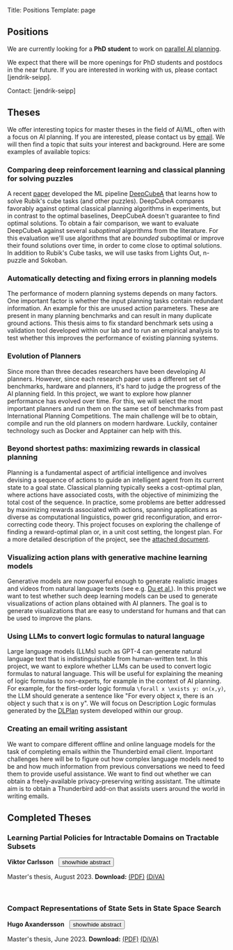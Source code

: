 Title: Positions
Template: page

## Positions

We are currently looking for a **PhD student** to work on [parallel AI planning]({filename}projects/paip.md).

We expect that there will be more openings for PhD students and postdocs in the near future. If you are interested in working with us, please contact [jendrik-seipp].

Contact: [jendrik-seipp]

## Theses

We offer interesting topics for master theses in the field of AI/ML, often with a focus
on AI planning. If you are interested, please contact us by
[email](mailto:jendrik.seipp@liu.se). We will then find a topic that suits your
interest and background. Here are some examples of available topics:

### Comparing deep reinforcement learning and classical planning for solving puzzles

A recent
[paper](https://cse.sc.edu/~foresta/assets/files/SolvingTheRubiksCubeWithDeepReinforcementLearningAndSearch_Final.pdf)
developed the ML pipeline
[DeepCubeA](https://github.com/forestagostinelli/DeepCubeA) that learns how to
solve Rubik's cube tasks (and other puzzles). DeepCubeA compares favorably
against optimal classical planning algorithms in experiments, but in contrast to
the optimal baselines, DeepCubeA doesn't guarantee to find optimal solutions. To
obtain a fair comparison, we want to evaluate DeepCubeA against several
*suboptimal* algorithms from the literature. For this evaluation we'll use
algorithms that are *bounded* suboptimal or improve their found solutions over
time, in order to come close to optimal solutions. In addition to Rubik's Cube
tasks, we will use tasks from Lights Out, n-puzzle and Sokoban.

### Automatically detecting and fixing errors in planning models

The performance of modern planning systems depends on many factors.
One important factor is whether the input planning tasks contain redundant information.
An example for this are unused action parameters. These are present
in many planning benchmarks and can result in many duplicate ground actions.
This thesis aims to fix standard benchmark sets using a validation tool developed within our lab and to run an
empirical analysis to test whether this improves the performance of existing planning systems.

### Evolution of Planners

Since more than three decades researchers have been developing AI planners.
However, since each research paper uses a different set of benchmarks, hardware
and planners, it's hard to judge the progress of the AI planning field. In this
project, we want to explore how planner performance has evolved over time. For
this, we will select the most important planners and run them on the same set of
benchmarks from past International Planning Competitions. The main challenge
will be to obtain, compile and run the old planners on modern hardware. Luckily,
container technology such as Docker and Apptainer can help with this.

### Beyond shortest paths: maximizing rewards in classical planning

Planning is a fundamental aspect of artificial intelligence and involves devising
a sequence of actions to guide an intelligent agent from its current state to a
goal state. Classical planning typically seeks a cost-optimal plan, where actions
have associated costs, with the objective of minimizing the total cost of the
sequence. In practice, some problems are better addressed by maximizing
rewards associated with actions, spanning applications as diverse as computational
linguistics, power grid reconfiguration, and error-correcting code theory.
This project focuses on exploring the challenge of finding a reward-optimal plan or,
in a unit cost setting, the longest plan. For a more detailed description of the
project, see the [attached document]({static}/resources/student-project-beyond-shortest-paths-maximizing-rewards-in-classical-planning.pdf).

### Visualizing action plans with generative machine learning models

Generative models are now powerful enough to generate realistic images and
videos from natural language texts (see e.g. [Du et
al.](http://arxiv.org/abs/2302.00111)). In this project we want to test whether
such deep learning models can be used to generate visualizations of action plans
obtained with AI planners. The goal is to generate visualizations that are easy
to understand for humans and that can be used to improve the plans.

### Using LLMs to convert logic formulas to natural language

Large language models (LLMs) such as GPT-4 can generate natural language text
that is indistinguishable from human-written text. In this project, we want to
explore whether LLMs can be used to convert logic formulas to natural language.
This will be useful for explaining the meaning of logic formulas to non-experts,
for example in the context of AI planning. For example, for the first-order
logic formula `\forall x \exists y: on(x,y)`, the LLM should generate a sentence
like "For every object x, there is an object y such that x is on y". We will
focus on Description Logic formulas generated by the
[DLPlan](https://github.com/rleap-project/dlplan/) system developed within our
group.

### Creating an email writing assistant

We want to compare different offline and online language models for the task of
completing emails within the Thunderbird email client. Important challenges here
will be to figure out how complex language models need to be and how much
information from previous conversations we need to feed them to provide useful
assistance. We want to find out whether we can obtain a freely-available
privacy-preserving writing assistant. The ultimate aim is to obtain a
Thunderbird add-on that assists users around the world in writing emails.

## Completed Theses

<script>
function toggleVisibility(id) {
  var element = document.getElementById(id);
  if (element.style.display === 'none') {
    element.style.display = 'block';
  } else {
    element.style.display = 'none';
  }
}
</script>

### Learning Partial Policies for Intractable Domains on Tractable Subsets
<strong>Viktor Carlsson</strong>&nbsp;&nbsp;
<button class="btn btn-outline-primary" onclick="toggleVisibility('abstract viktor carlsson')">show/hide abstract</button>

Master's thesis, August 2023. <strong>Download:</strong> [(PDF)](https://liu.diva-portal.org/smash/get/diva2:1796742/FULLTEXT01.pdf) [(DiVA)](https://urn.kb.se/resolve?urn=urn:nbn:se:liu:diva-197755)

<div id="abstract viktor carlsson" style="display: none;">
An important objective in generalized planning is to find general strategies that allow for efficiently finding a goal-achieving action sequence for any given planning problem from a class of problems over a common domain. Assuming that P != NP, such strategies do not exist in NP-hard, also referred to as intractable, classes of problems. However, partial strategies can be used to guide the search towards the goal. Partial strategies are challenging to find because they tend to overfit the training data. In this work, an intractable class of problems was simplified in such a way that the resulting class of problems became tractable and permitted finding a general strategy. These strategies only efficiently solve the simplified class of problems. However, these strategies are very compact and easy to understand. The general strategies are partial strategies for the respective intractable class of problems. In the experiments, it was shown that the partial strategies provide strong guidance for efficiently solving the intractable class of problems but without guarantees for efficiency. This work considers two classes of NP-hard problems: a version of a traveling salesperson and the Nurikabe puzzle. The problem of finding simplified versions of a class of problems is challenging and needs to be addressed in the literature.
</div><br>


### Compact Representations of State Sets in State Space Search
<strong>Hugo Axandersson</strong>&nbsp;&nbsp;
<button class="btn btn-outline-primary" onclick="toggleVisibility('abstract hugo axandersson')">show/hide abstract</button>

Master's thesis, June 2023. <strong>Download:</strong> [(PDF)](https://www.diva-portal.org/smash/get/diva2:1796490/FULLTEXT01.pdf) [(DiVA)](https://urn.kb.se/resolve?urn=urn:nbn:se:liu:diva-197744)

<div id="abstract hugo axandersson" style="display: none;">
Modern day technological advancements are moving at a rapid pace. In the field of Artificial Intelligence, algorithms are becoming ever faster and process larger amounts of data. These fast algorithms call for data structures that can store this processed data compactly. This premise also holds true in the AI subfield of planning. In the common planning approach of state space search, found states are memorized as to not unnecessarily revisit them. Research has put a big focus on improving the speed of state space searches which in turn leads to a lot of states being stored. A crucial bottleneck then occurs when memory runs out due to storing these large amounts of states. This is where this project, with its exploration of compact state set representations, comes into the picture.</p>

<p>This project's focus is on exploring memory usage for planning by state space search. More specifically, the project investigates compact state set representations for an A* state space search's closed- and open lists. It was hypothesized that the closed list would be the larger of the two which is why a focus was put on testing compact representations of that state set. Results from this project confirm this hypothesis as it is shown that the closed list is the largest and most critical of the two (although the differences between the two become increasingly small for strong heuristics).</p>

<p>Four different state set representations were tested for use as closed lists in an A* algorithm: Level-Ordered Edge Sequences (LOES), compressed LOES (cLOES), Binary Decision Diagram (BDD) and an explicit representation. A primary focus was put on exploring the LOES data structure because of the limited amount of research done on the data structure. Explicit representation was used as the main point of comparison with it being a very commonly used standard in state space search.</p>

<p>The results from this project show that LOES managed to lower memory usage significantly for large tasks when compared to the explicit representation. The lower memory usage did, however, come at the cost of speed with LOES being noticeably slower. Although less drastic, the same differences could be seen when comparing LOES to its compressed version, cLOES. Out of all the tested state set representations, cLOES was shown to be the most compact but also the slowest. Moreover, the results indicated that, even if most tasks didn't benefit from the additional compression provided by cLOES in comparison to normal LOES, the tasks that did, benefited a lot. Lastly, the BDD data structure gave more inconclusive results. The poor BDD results were seemingly caused by an unfit implementation for the closed list use case. The results did, however, suggest that BDD was faster but less compact than LOES for large tasks.</p>

<p>The different closed list state set representations were also tested with four different heuristics: blind, max, CEGAR and Merge-and-Shrink heuristic. A takeaway from these tests was that stronger heuristics resulted in fewer states being stored in the open- and closed list. Moreover, the closed states made up a smaller portion of the total amount states for the stronger heuristics. This smaller number of stored closed states made, as a consequence, the differences between the tested state set representations less pronounced. For large tasks, however, the closed list did get big enough to experience the effect of the efficient closed list implementations.</p>

<p>Conclusively, LOES and cLOES proved strong replacements to explicit representation. Especially in use cases where compactness is more critical than speed such as in embedded systems. Additionally, even though strong heuristics lessened the effect of efficient state set representations, there are still notable advantages to be found for big tasks where the closed list grows large enough.</p>
</div><br>
